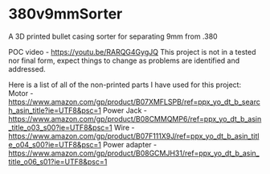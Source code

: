 # 380v9mmSorter
A 3D printed bullet casing sorter for separating 9mm from .380 

POC video - https://youtu.be/RARQG4GygJQ
This project is not in a tested nor final form, expect things to change as problems are identified and addressed. 

Here is a list of all of the non-printed parts I have used for this project:
Motor - https://www.amazon.com/gp/product/B07XMFLSPB/ref=ppx_yo_dt_b_search_asin_title?ie=UTF8&psc=1
Power Jack - https://www.amazon.com/gp/product/B08CMMQMP6/ref=ppx_yo_dt_b_asin_title_o03_s00?ie=UTF8&psc=1
Wire - https://www.amazon.com/gp/product/B07F111X9J/ref=ppx_yo_dt_b_asin_title_o04_s00?ie=UTF8&psc=1
Power adapter - https://www.amazon.com/gp/product/B08GCMJH31/ref=ppx_yo_dt_b_asin_title_o06_s01?ie=UTF8&psc=1
